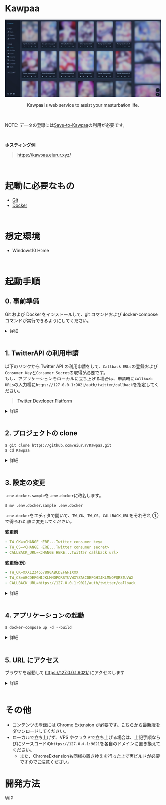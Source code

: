 # Kawpaa

<div align="center">
  <img src="media/hero_.jpg" alt="hero" width="880" height="auto">
  <p>Kawpaa is web service to assist your masturbation life.</p>
</div>

<br>

NOTE: データの登録には<a href="https://github.com/eiurur/Save-to-Kawpaa">Save-to-Kawpaa</a>の利用が必要です。

<br>

**ホスティング例**

> <a href="https://kawpaa.eiurur.xyz/" target="_blank">https://kawpaa.eiurur.xyz/</a>

<br>

# 起動に必要なもの

- <a href="https://git-scm.com/" target="_blank">Git</a>
- <a href="https://www.docker.com/products/docker-desktop" target="_blank">Docker</a>

<br>

# 想定環境

- Windows10 Home

<br>

# 起動手順

## 0. 事前準備

Git および Docker をインストールして、git コマンドおよび docker-compose コマンドが実行できるようにしてください。

<details>
<summary>詳細</summary>

0-1. Git をインストールします(すでにインストール済みであれば作業不要です)。以下のリンクからインストーラをダウンロードしてください。

> <a href="https://git-scm.com/" target="_blank">Git</a>

<img src="media/git_1.jpeg" alt="git_1" width="640" height="auto">

<br>

0-2. ダウンロードしたインストーラを実行してインストールします。(初期設定を変更する必要は特になく Next ボタンを押下していくだけで大丈夫です)

<img src="media/git_2.png" alt="git_1" width="640" height="auto">
<img src="media/git_3.png" alt="git_1" width="640" height="auto">
<img src="media/git_4.png" alt="git_1" width="640" height="auto">
<img src="media/git_5.png" alt="git_1" width="640" height="auto">
<img src="media/git_6.png" alt="git_1" width="640" height="auto">
<img src="media/git_7.png" alt="git_1" width="640" height="auto">
<img src="media/git_8.png" alt="git_1" width="640" height="auto">
<img src="media/git_9.png" alt="git_1" width="640" height="auto">
<img src="media/git_10.png" alt="git_1" width="640" height="auto">
<img src="media/git_11.png" alt="git_1" width="640" height="auto">
<img src="media/git_12.png" alt="git_1" width="640" height="auto">
<img src="media/git_13.png" alt="git_1" width="640" height="auto">
<img src="media/git_14.png" alt="git_1" width="640" height="auto">
<img src="media/git_15.png" alt="git_1" width="640" height="auto">
<br>

0-3. 以下のリンクの`準備`
～`インストール`のセクションの内容を参考に Docker をインストールしてください。(すでにインストール済みであれば作業不要です)

> <a href="https://qiita.com/zaki-lknr/items/db99909ba1eb27803456" target="_blank">Windows 10 Home への Docker Desktop (ver 3.0.0) インストールが何事もなく簡単にできるようになっていた (2020.12 時点) - Qiita</a>

</details>

<br>

## 1. TwitterAPI の利用申請

以下のリンクから Twitter API の利用申請をして、`Callback URLs`の登録および`Consumer Key`と`Consumer Secret`の取得が必要です。  
もし、アプリケーションをローカルに立ち上げる場合は、申請時に`Callback URLs`の入力欄に`https://127.0.0.1:9021/auth/twitter/callback`を指定してください。

> <a href="https://developer.twitter.com/en" target="_blank">Twitter Developer Platform</a>

<details>
<summary>詳細</summary>
1-1. Twitter開発者申請を行います。

Twitter にログインした状態で下記リンク先のヘッダーの`Apply`をクリックします。

> <a href="https://developer.twitter.com/en" target="_blank">Twitter Developer Platform</a>

<img src="media/twitter-1.png" alt="git_1" width="640" height="auto">

`Apply for a developer account`をクリックします。

<img src="media/twitter-2.png" alt="git_1" width="640" height="auto">

`Hobbyist`を選択して、`Explorer the API`を選択し、`Get started`をクリックします。

<img src="media/twitter-3.png" alt="git_1" width="640" height="auto">

フォームを埋めて`Next`をクリックします。

<img src="media/twitter-4.png" alt="git_1" width="640" height="auto">

TwitterAPI と TwitterData の用途を聞かれるので英語で適当に答えます。
DeepL で英語に翻訳した文章でも通ります。自分は以下のように記入しました。

```
1. I want to provide login authentication using Twitter OAuth on the service I develop and operate.
2. I want to improve the efficiency of users by collecting and displaying tweets that match specific criteria.
```

<img src="media/twitter-5.png" alt="git_1" width="640" height="auto">

下にスクロールすると追加で用途を聞かれますが、以下 3 つにチェックを入れて同様に英語で記入していきます。記入したら`Next`を押下します。

- `Are you planning to analyze Twitter data?`

  - I want to analyze the tweets that are popular with users that are automatically tweeted using Twitter API from my service.

- `Will you app use Tweet, Retweet, Like, Follow, or Direct Message functionally?`

  - I want to provie OAuth authenticated users with the ability to ReTweet and Like tweets displayed on my service.

- `Do you plan to display Tweets or aggregate data about Twitter content outside Twitter?`
  - I want to display to tweets that match certain criteria on my service to improve the efficiency of users.

<img src="media/twitter-6.png" alt="git_1" width="640" height="auto">

入力内容に誤りがなければ、`Next`をクリックします。

<img src="media/twitter-6-2.png" alt="git_1" width="640" height="auto">

認証待ち画面に遷移します。登録中のメールアドレスに認証用メールが送信されますのでメールの内容に従って Verify します。

<img src="media/twitter-7.png" alt="git_1" width="640" height="auto">

Verify が完了すると承認待ちになるのでしばらく待ちます。自分の場合は数時間で承認されました。

<img src="media/twitter-7-2.png" alt="git_1" width="640" height="auto">

1-2. TwitterAPI の利用申請を行います。

開発者申請承認後、開発者用ページに飛ぶとアプリ名を入力するよう指示されますので重複しない適当な名前を入力して`Get keys`を押下します。

<img src="media/twitter-8.png" alt="git_1" width="640" height="auto">

`API Key`と`API Secret Key`が表示されるのでコピーしておきます。

本 README では、それぞれ以下のように対応しますので適宜読み替えてください。

- `API Key` ⇔ `ConsumerKey`
- `API Secret Key` ⇔ `ConsumerSecret`

`Skip to dashboard`をクリックします。

<img src="media/twitter-9.png" alt="git_1" width="640" height="auto">

左メニューの`Project & Apps` > `Project 1` > `<先程入力したアプリ名>`をクリックします。  
`Authentication settings`の`Edit`をクリックします。

<img src="media/twitter-10.png" alt="git_1" width="640" height="auto">

`Enable 3-legged OAuth`を有効にし、`Callback URLs`に`https://127.0.0.1:9021/auth/twitter/callback`を入力します。

<img src="media/twitter-11.png" alt="git_1" width="640" height="auto">

画面下までスクロールし、`Save`をクリックします。

<img src="media/twitter-12.png" alt="git_1" width="640" height="auto">

</details>

<br>

## 2. プロジェクトの clone

    $ git clone https://github.com/eiurur/Kawpaa.git
    $ cd Kawpaa

<details>
<summary>詳細</summary>

2-1. git-bash を起動してください。

<img src="media/git-bash.png" alt="git_1" width="640" height="auto">

<br>

2-2. プロジェクトの clone、ディレクトリの移動を行ってください。

    $ git clone https://github.com/eiurur/Kawpaa.git
    $ cd Kawpaa

<img src="media/project.png" alt="git_1" width="640" height="auto">

</details>

<br>

## 3. 設定の変更

`.env.docker.sample`を`.env.docker`に改名します。

    $ mv .env.docker.sample .env.docker

`.env.docker`をエディタで開いて、`TW_CK`、`TW_CS`、`CALLBACK_URL`をそれぞれ ① で得られた値に変更してください。

**変更前**

```yaml
- TW_CK=<CHANGE HERE...Twitter consumer key>
- TW_CS=<CHANGE HERE...Twitter consumer secret>
- CALLBACK_URL=<CHANGE HERE...Twitter callback url>
```

**変更後(例)**

```yaml
- TW_CK=XXX1234567890ABCDEFGHIXXX
- TW_CS=ABCDEFGHIJKLMNOPQRSTUVWXYZABCDEFGHIJKLMNOPQRSTUVWX
- CALLBACK_URL=https://127.0.0.1:9021/auth/twitter/callback
```

<details>
<summary>詳細</summary>

3-1. `.env.docker.sample`を`.env.docker`に改名してください。

    $ mv .env.docker.sample .env.docker

<img src="media/env-1.png" alt="git_1" width="640" height="auto">

3-2. `.env.docker`の内容のうち、`TW_CK`、`TW_CS`、`CALLBACK_URL`をそれぞれ ① で得られた値に変更してください。notepad コマンドを実行するとメモ帳が開きます。変更が終わりましたら保存してメモ帳を閉じてください。

    $ notepad .env.docker

**変更前**

<img src="media/env-2.png" alt="git_1" width="640" height="auto">

**変更後(例)**

<img src="media/env-3.png" alt="git_1" width="640" height="auto">

</details>

<br>

## 4. アプリケーションの起動

    $ docker-compose up -d --build

<details>
<summary>詳細</summary>

4-1. `docker-compose up -d --build`を実行してアプリケーションを起動してください。

    $ docker-compose up -d --build

**起動開始**

<img src="media/start-docker-1.png" alt="git_1" width="640" height="auto">

**起動完了後**

<img src="media/start-docker-2.png" alt="git_1" width="640" height="auto">

4-2. タスクバーの docker アイコンを右クリックして`Dashboard`メニューを左クリックし、kawpaa コンテナが立ち上がっていることを確認してください。

<img src="media/start-docker-3.png" alt="git_1" width="640" height="auto">
<img src="media/start-docker-4.png" alt="git_1" width="640" height="auto">

</details>
<br>

## 5. URL にアクセス

ブラウザを起動して <a href="https://127.0.0.1:9021/" target="_blank">https://127.0.0.1:9021/</a> にアクセスします

<details>
<summary>詳細</summary>

5-1. ブラウザを起動して`https://127.0.0.1:9021`にアクセスします。`詳細設定`>`127.0.0.1にアクセスする(安全ではありません)`をクリックしてください。Kawpaa のトップ画面が表示されたら作業完了です。

<img src="media/open-1.png" alt="git_1" width="640" height="auto">
<img src="media/open-2.png" alt="git_1" width="640" height="auto">

</details>
<br>

# その他

- コンテンツの登録には Chrome Extension が必要です。<a href="https://github.com/eiurur/Save-to-Kawpaa">こちらから</a>最新版をダウンロードしてください。
- ローカルで立ち上げず、VPS やクラウドで立ち上げる場合は、上記手順ならびにソースコードの`https://127.0.0.1:9021`を各自のドメインに置き換えてください。
  - また、<a href="https://github.com/eiurur/Save-to-Kawpaa">ChromeExtension</a>も同様の置き換えを行った上で再ビルドが必要ですのでご注意ください。
    <br>

# 開発方法

WIP
